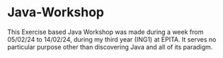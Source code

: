 # Java-Workshop

This Exercise based Java Workshop was made during a week from 05/02/24 to 14/02/24, during my third year (ING1) at EPITA.
It serves no particular purpose other than discovering Java and all of its paradigm.
